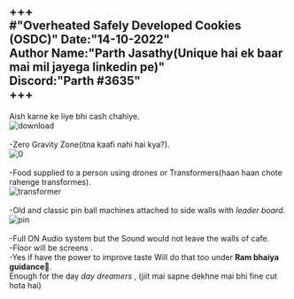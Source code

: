 +++
<br>
                      #"**Overheated Safely Developed Cookies (OSDC)**"
Date:"14-10-2022"<br>
Author Name:"Parth Jasathy(Unique hai ek baar mai mil jayega linkedin pe)"<br>
Discord:"Parth #3635"<br>
+++<br>
---

Aish karne ke liye bhi cash chahiye. <br>
![download](https://user-images.githubusercontent.com/57025122/196029778-cf7503e8-de77-4048-9214-bcf02b7f9944.jpg)
<br><br>
-Zero Gravity Zone(itna kaafi nahi hai kya?).<br>
![0](https://user-images.githubusercontent.com/57025122/196029586-8850c3d5-b68c-4ae3-a78f-a46c4b0973ae.jpg)
<br><br>
-Food supplied to a person using drones or Transformers(haan haan chote rahenge transformes).<br>
![transformer](https://user-images.githubusercontent.com/57025122/196029566-944bf664-8a2f-490f-8b85-4fd852389c4a.jpg)
<br><br>
-Old and classic pin ball machines attached to side walls with *leader board*.<br>
![pin](https://user-images.githubusercontent.com/57025122/196029429-dfdddb5e-7ef4-4266-a7b3-d314b34ff707.jpg)
<br><br>
-Full ON Audio system but the Sound would not leave the walls of cafe.<br>
-Floor will be screens .<br>
-Yes if have the power to improve taste Will do that too under __Ram bhaiya guidance🙏__.<br>
Enough for the day *day dreamers* , (jiit mai sapne dekhne mai bhi fine cut hota hai)<br>
<br>
